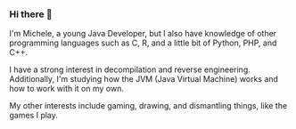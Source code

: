 ### Hi there 👋

<p>I'm Michele, a young Java Developer, but I also have knowledge of other programming languages such as C, R, and a little bit of Python, PHP, and C++.</p>

<p>I have a strong interest in decompilation and reverse engineering. Additionally, I'm studying how the JVM (Java Virtual Machine) works and how to work with it on my own.</p>

<p>My other interests include gaming, drawing, and dismantling things, like the games I play.</p>


<!--
**DDDrag0/DDDrag0** is a ✨ _special_ ✨ repository because its `README.md` (this file) appears on your GitHub profile.

Here are some ideas to get you started:

- 🔭 I’m currently working on ...
- 🌱 I’m currently learning ...
- 👯 I’m looking to collaborate on ...
- 🤔 I’m looking for help with ...
- 💬 Ask me about ...
- 📫 How to reach me: ...
- 😄 Pronouns: ...
- ⚡ Fun fact: ...
-->
